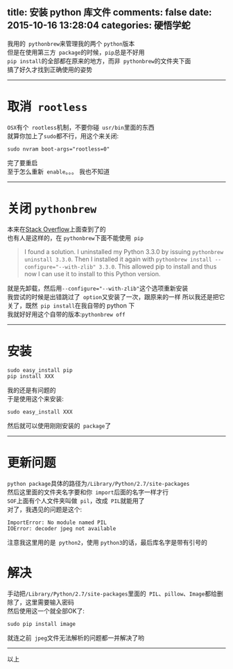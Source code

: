 title: 安装 python 库文件
comments: false
date: 2015-10-16 13:28:04
categories: 硬悟学蛇
---
我用的` pythonbrew`来管理我的两个 `python`版本  
但是在使用第三方` package`的时候，`pip`总是不好用  
`pip install`的全部都在原来的地方，而非` pythonbrew`的文件夹下面  
搞了好久才找到正确使用的姿势  
<!--more-->
***
# 取消` rootless`
`OSX`有个` rootless`机制，不要你碰` usr/bin`里面的东西  
就算你加上了`sudo`都不行，用这个来关闭:  
```
sudo nvram boot-args="rootless=0"
```
完了要重启  
至于怎么重新` enable`。。。  我也不知道  
***
# 关闭 `pythonbrew`
本来在[Stack Overflow](//stackoverflow.com/)上面查到了的  
也有人是这样的，在 `pythonbrew`下面不能使用` pip`  
>I found a solution. I uninstalled my Python 3.3.0 by issuing `pythonbrew uninstall 3.3.0`. Then I installed it again with `pythonbrew install --configure="--with-zlib" 3.3.0`. This allowed pip to install and thus now I can use it to install to this Python version.
  
就是先卸载，然后用`--configure="--with-zlib"`这个选项重新安装  
我尝试的时候是出错跳过了` option`又安装了一次，跟原来的一样
所以我还是把它关了，既然` pip install`在我自带的 python 下  
我就好好用这个自带的版本:`pythonbrew off`
***
# 安装 
```
sudo easy_install pip
pip install XXX
```
我的还是有问题的  
于是使用这个来安装:  
```
sudo easy_install XXX
```
然后就可以使用刚刚安装的` package`了
***
# 更新问题

`python package`具体的路径为`/Library/Python/2.7/site-packages`  
然后这里面的文件夹名字要和你` import`后面的名字一样才行  
`SOF`上面有个人文件夹叫做` pil`，改成` PIL`就能用了  
对了，我遇见的问题是这个:  
```
ImportError: No module named PIL
IOError: decoder jpeg not available
```
注意我这里用的是` python2`，使用 `python3`的话，最后库名字是带有引号的
# 解决
手动把`/Library/Python/2.7/site-packages`里面的` PIL`、`pillow`、`Image`都给删除了，这里需要输入密码  
然后使用这一个就全部OK了:  
```
sudo pip install image
```
就连之前` jpeg`文件无法解析的问题都一并解决了哟
***
以上
